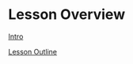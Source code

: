 # Lesson Overview

[Intro](https://www.youtube.com/watch?v=C9sg6afLTRo)

[Lesson Outline](https://www.youtube.com/watch?v=3-A2sT0Vr-w)
